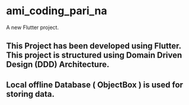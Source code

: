 # ami_coding_pari_na

A new Flutter project.


## This Project has been developed using Flutter. This project is structured using Domain Driven Design (DDD) Architecture.
## Local offline Database ( ObjectBox ) is used for storing data.
